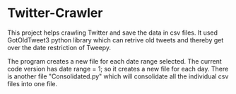 # Twitter-Crawler

This project helps crawling Twitter and save the data in csv files. It used GotOldTweet3 python library which can retrive old tweets and thereby get over 
the date restriction of Tweepy.

The program creates a new file for each date range selected. The current code version has date range = 1; so it creates a new file for each day. 
There is another file "Consolidated.py" which will consolidate all the individual csv files into one file.
